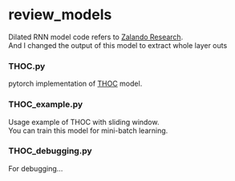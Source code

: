 # review_models
Dilated RNN model code refers to [Zalando Research](https://github.com/zalandoresearch/pytorch-dilated-rnn).   
And I changed the output of this model to extract whole layer outs

### THOC.py
pytorch implementation of [THOC](https://proceedings.neurips.cc/paper/2020/file/97e401a02082021fd24957f852e0e475-Paper.pdf) model.   

### THOC_example.py
Usage example of THOC with sliding window.   
You can train this model for mini-batch learning.   

### THOC_debugging.py
For debugging...
